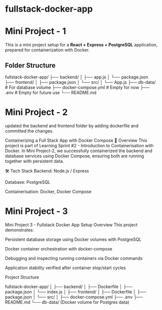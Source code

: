# fullstack-docker-app

# Mini Project - 1

This is a mini project setup for a **React + Express + PostgreSQL** application, prepared for containerization with Docker.

## Folder Structure

fullstack-docker-app/
├── backend/
│ ├── app.js
│ └── package.json
├── frontend/
│ ├── package.json
│ └── src/
│ └── App.js
├── db-data/ # For database volume
├── docker-compose.yml # Empty for now
├── .env # Empty for future use
└── README.md



# Mini Project - 2

updated the backend and frontend folder by adding dockerfile and committed the changes.

Containerizing a Full Stack App with Docker Compose
📌 Overview
This project is part of Learning Sprint #2 - Introduction to Containerisation with Docker.
In Mini Project-2, we successfully containerized the backend and database services using Docker Compose, ensuring both are running together with persistent data.

🛠 Tech Stack
Backend: Node.js / Express

Database: PostgreSQL

Containerisation: Docker, Docker Compose


# Mini Project - 3

Mini Project 3 - Fullstack Docker App Setup
Overview
This project demonstrates:

Persistent database storage using Docker volumes with PostgreSQL

Docker container orchestration with docker-compose

Debugging and inspecting running containers via Docker commands

Application stability verified after container stop/start cycles

Project Structure

fullstack-docker-app/
│
├── backend/
│   ├── Dockerfile
│   ├── package.json 
│   └── index.js
│
├── frontend/
│   ├── Dockerfile
│   ├── package.json
│   └── src/
│
├── docker-compose.yml
├── .env
├── README.md
└── db-data/ (Docker volume for Postgres  data)

